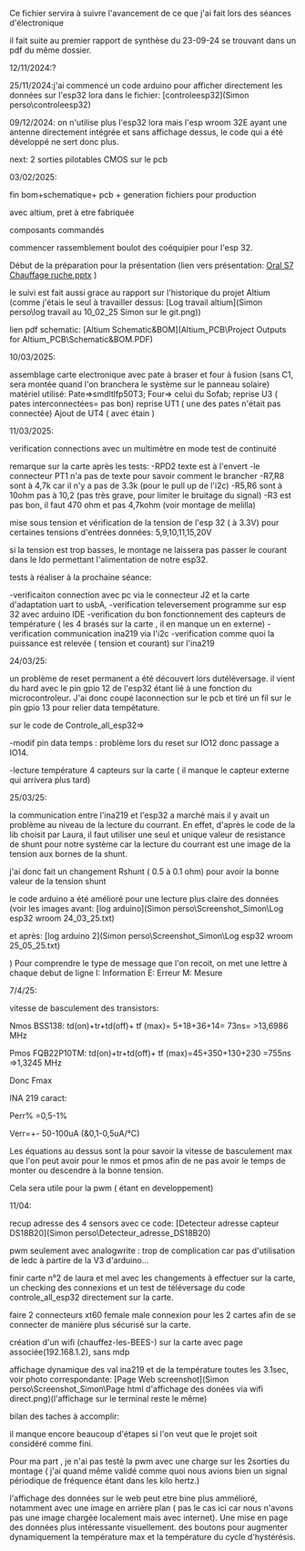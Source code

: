 Ce fichier servira à suivre l'avancement de ce que j'ai fait lors des séances d'électronique

il fait suite au premier rapport de synthèse du 23-09-24 se trouvant dans un pdf du même dossier.

12/11/2024:?

25/11/2024:j'ai commencé un code arduino pour afficher directement les données sur l'esp32 lora dans le fichier: [controleesp32](Simon perso\controleesp32)

09/12/2024: on n'utilise plus l'esp32 lora mais l'esp wroom 32E ayant une antenne directement intégrée et sans affichage dessus, le code qui a été développé ne sert donc plus.

next: 2 sorties pilotables CMOS sur le pcb

03/02/2025:

fin bom+schematique+ pcb + generation fichiers pour production

avec altium, pret à etre fabriquée

composants commandés

commencer rassemblement boulot des coéquipier pour l'esp 32.

Début de la préparation pour la présentation (lien vers présentation: [Oral S7 Chauffage ruche.pptx](https://unice-my.sharepoint.com/:p:/g/personal/melilla_caillot_etu_unice_fr/EexJpyUrVStCtURrQXf4pCQBGJ_DhOEJgqGgKRXciLH0BQ?e=O4ab3Y) )

le suivi est fait aussi grace au rapport sur l'historique du projet Altium (comme j'étais le seul à travailler dessus: [Log travail altium](Simon perso\log travail au 10_02_25 Simon sur le git.png))

lien pdf schematic:  [Altium Schematic&amp;BOM](Altium_PCB\Project Outputs for Altium_PCB\Schematic&BOM.PDF)

10/03/2025:

assemblage carte electronique avec pate à braser et four à fusion (sans C1, sera montée quand l'on branchera le système sur le panneau solaire)
matériel utilisé: Pate=>smdltlfp50T3; Four=> celui du Sofab;
reprise U3 ( pates interconnectées= pas bon)
reprise UT1 ( une des pates n'était pas connectée)
Ajout de UT4 ( avec étain )

11/03/2025:

verification connections avec un multimètre en mode test de continuité

remarque sur la carte après les tests:
-RPD2 texte est à l'envert
-le connecteur PT1 n'a pas de texte pour savoir comment le brancher
-R7,R8 sont à 4,7k car il n'y a pas de 3.3k (pour le pull up de l'i2c)
-R5,R6 sont à 10ohm pas à 10,2 (pas très grave, pour limiter le bruitage du signal)
-R3 est pas bon, il faut 470 ohm et pas 4,7kohm (voir montage de melilla)

mise sous tension et vérification de la tension de l'esp 32 ( à 3.3V) pour certaines tensions d'entrées données: 5,9,10,11,15,20V

si la tension est trop basses, le montage ne laissera pas passer le courant dans le ldo permettant l'alimentation de notre esp32.

tests à réaliser à la prochaine séance:

-verificaiton connection avec pc via le connecteur J2 et la carte d'adaptation uart to usbA,
-verification televersement programme sur esp 32 avec arduino IDE
-verification du bon fonctionnement des capteurs de température ( les 4 brasés sur la carte , il en manque un en externe)
-verification communication ina219 via l'i2c
-verification comme quoi la puissance est relevée ( tension et courant) sur l'ina219

24/03/25:

un problème de reset permanent a été découvert lors dutéléversage. il vient du hard avec le pin gpio 12 de l'esp32 étant lié à une fonction du microcontroleur. J'ai donc coupé laconnection sur le pcb et tiré un fil sur le pin gpio 13 pour relier data tempétature.

sur le code de Controle_all_esp32=>

-modif pin data temps : problème lors du reset sur IO12 donc passage a IO14.

-lecture température 4 capteurs sur la carte ( il manque le capteur externe qui arrivera plus tard)

25/03/25:

la communication entre l'ina219 et l'esp32 a marché mais il y avait un problème au niveau de la lecture du courrant. En effet, d'après le code de la lib choisit par Laura, il faut utiliser une seul et unique valeur de resistance de shunt pour notre système car la lecture du courrant est une image de la tension aux bornes de la shunt.

j'ai donc fait un  changement Rshunt ( 0.5 à 0.1 ohm) pour avoir la bonne valeur de la tension shunt

le code arduino a été amélioré pour une lecture plus claire des données (voir les images
avant:    [log arduino](Simon perso\Screenshot_Simon\Log esp32 wroom 24_03_25.txt)

et après: [log arduino 2](Simon perso\Screenshot_Simon\Log esp32 wroom 25_05_25.txt)

) Pour comprendre le type de message que l'on recoit, on met une lettre à chaque debut de ligne
I: Information
E: Erreur
M: Mesure

7/4/25:

vitesse de basculement des transistors:

Nmos BSS138: td(on)+tr+td(off)+ tf  (max)= 5+18+36+14= 73ns= >13,6986 MHz

Pmos FQB22P10TM: td(on)+tr+td(off)+ tf  (max)=45+350+130+230 =755ns =>1,3245 MHz

Donc Fmax

INA 219 caract:

Perr% =0,5-1%

Verr=+- 50-100uA (&0,1-0,5uA/°C)


Les équations au dessus sont la pour savoir la vitesse de basculement max que l'on peut avoir pour le nmos et pmos afin de ne pas avoir le temps de monter ou descendre à la bonne tension.

Cela sera utile pour la pwm ( étant en developpement)

11/04:

recup adresse des 4 sensors avec ce code: [Detecteur adresse capteur DS18B20](Simon perso\Detecteur_adresse_DS18B20)

pwm seulement avec analogwrite : trop de complication car pas d'utilisation de ledc à partire de la V3 d'arduino... 

finir carte n°2 de laura et mel avec les changements à effectuer sur la carte, un checking des connexions et un test de téléversage du code controle_all_esp32 directement sur la carte.

faire 2 connecteurs xt60 female male connexion pour les 2 cartes afin de se connecter de manière plus sécurisé sur la carte.

création d'un wifi (chauffez-les-BEES-) sur la carte avec page associée(192.168.1.2), sans mdp

affichage dynamique des val ina219 et de la température toutes les 3.1sec, voir photo correspondante: [Page Web screenshot](Simon perso\Screenshot_Simon\Page html d'affichage des donées via wifi direct.png)(l'affichage sur le terminal reste le même)



bilan des taches à accomplir:

il manque encore beaucoup d'étapes si l'on veut que le projet soit considéré comme fini.

Pour ma part , je n'ai pas testé la pwm avec une charge sur les  2sorties du montage ( j'ai quand même validé comme quoi nous avions bien un signal périodique de fréquence étant dans les kilo hertz.)

l'affichage des données sur le web peut etre bine plus ammélioré, notamment avec une image en arrière plan ( pas le cas ici car nous n'avons pas une image chargée localement  mais avec internet). Une mise en page des données plus intéressante visuellement. des boutons pour augmenter dynamiquement la température max et la température du cycle d'hystérésis.
